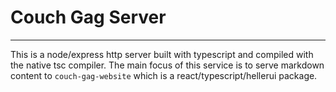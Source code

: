 # Couch Gag Server
---

This is a node/express http server built with typescript and compiled with the native tsc compiler. The main focus of this service is to serve markdown content to `couch-gag-website` which is a react/typescript/hellerui package. 